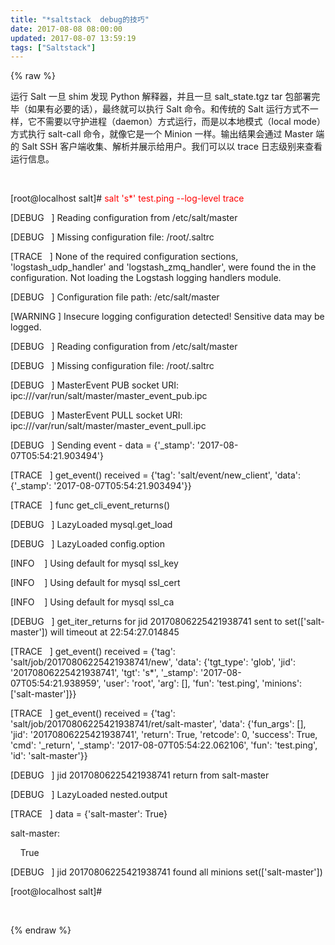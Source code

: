 ```yaml
---
title: "*saltstack  debug的技巧"
date: 2017-08-08 08:00:00
updated: 2017-08-07 13:59:19
tags: ["Saltstack"]
---
```

{% raw %}
<p>运行 Salt 一旦 shim 发现 Python 解释器，并且一旦 salt_state.tgz tar 包部署完毕（如果有必要的话），最终就可以执行 Salt 命令。和传统的 Salt 运行方式不一样，它不需要以守护进程（daemon）方式运行，而是以本地模式（local mode）方式执行 salt-call 命令，就像它是一个 Minion 一样。输出结果会通过 Master 端的 Salt SSH 客户端收集、解析并展示给用户。我们可以以 trace 日志级别来查看运行信息。</p><p><br/></p><p>[root@localhost salt]# <span style="color: rgb(255, 0, 0);">salt &#39;s*&#39; test.ping --log-level trace</span></p><p>[DEBUG &nbsp; ] Reading configuration from /etc/salt/master</p><p>[DEBUG &nbsp; ] Missing configuration file: /root/.saltrc</p><p>[TRACE &nbsp; ] None of the required configuration sections, &#39;logstash_udp_handler&#39; and &#39;logstash_zmq_handler&#39;, were found the in the configuration. Not loading the Logstash logging handlers module.</p><p>[DEBUG &nbsp; ] Configuration file path: /etc/salt/master</p><p>[WARNING ] Insecure logging configuration detected! Sensitive data may be logged.</p><p>[DEBUG &nbsp; ] Reading configuration from /etc/salt/master</p><p>[DEBUG &nbsp; ] Missing configuration file: /root/.saltrc</p><p>[DEBUG &nbsp; ] MasterEvent PUB socket URI: ipc:///var/run/salt/master/master_event_pub.ipc</p><p>[DEBUG &nbsp; ] MasterEvent PULL socket URI: ipc:///var/run/salt/master/master_event_pull.ipc</p><p>[DEBUG &nbsp; ] Sending event - data = {&#39;_stamp&#39;: &#39;2017-08-07T05:54:21.903494&#39;}</p><p>[TRACE &nbsp; ] get_event() received = {&#39;tag&#39;: &#39;salt/event/new_client&#39;, &#39;data&#39;: {&#39;_stamp&#39;: &#39;2017-08-07T05:54:21.903494&#39;}}</p><p>[TRACE &nbsp; ] func get_cli_event_returns()</p><p>[DEBUG &nbsp; ] LazyLoaded mysql.get_load</p><p>[DEBUG &nbsp; ] LazyLoaded config.option</p><p>[INFO &nbsp; &nbsp;] Using default for mysql ssl_key</p><p>[INFO &nbsp; &nbsp;] Using default for mysql ssl_cert</p><p>[INFO &nbsp; &nbsp;] Using default for mysql ssl_ca</p><p>[DEBUG &nbsp; ] get_iter_returns for jid 20170806225421938741 sent to set([&#39;salt-master&#39;]) will timeout at 22:54:27.014845</p><p>[TRACE &nbsp; ] get_event() received = {&#39;tag&#39;: &#39;salt/job/20170806225421938741/new&#39;, &#39;data&#39;: {&#39;tgt_type&#39;: &#39;glob&#39;, &#39;jid&#39;: &#39;20170806225421938741&#39;, &#39;tgt&#39;: &#39;s*&#39;, &#39;_stamp&#39;: &#39;2017-08-07T05:54:21.938959&#39;, &#39;user&#39;: &#39;root&#39;, &#39;arg&#39;: [], &#39;fun&#39;: &#39;test.ping&#39;, &#39;minions&#39;: [&#39;salt-master&#39;]}}</p><p>[TRACE &nbsp; ] get_event() received = {&#39;tag&#39;: &#39;salt/job/20170806225421938741/ret/salt-master&#39;, &#39;data&#39;: {&#39;fun_args&#39;: [], &#39;jid&#39;: &#39;20170806225421938741&#39;, &#39;return&#39;: True, &#39;retcode&#39;: 0, &#39;success&#39;: True, &#39;cmd&#39;: &#39;_return&#39;, &#39;_stamp&#39;: &#39;2017-08-07T05:54:22.062106&#39;, &#39;fun&#39;: &#39;test.ping&#39;, &#39;id&#39;: &#39;salt-master&#39;}}</p><p>[DEBUG &nbsp; ] jid 20170806225421938741 return from salt-master</p><p>[DEBUG &nbsp; ] LazyLoaded nested.output</p><p>[TRACE &nbsp; ] data = {&#39;salt-master&#39;: True}</p><p>salt-master:</p><p>&nbsp; &nbsp; True</p><p>[DEBUG &nbsp; ] jid 20170806225421938741 found all minions set([&#39;salt-master&#39;])</p><p>[root@localhost salt]#&nbsp;</p><p><br/></p>
{% endraw %}
